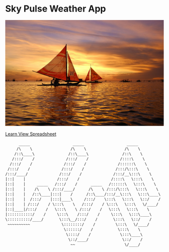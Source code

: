 # Sky Pulse Weather App

![](sky-pulse.jpg)

[Learn View Spreadsheet](https://raw.githack.com/jonathans-razor/vue-testing/main/learn-vue.html)


          _____                   _____                   _____          
         /\    \                 /\    \                 /\    \         
        /::\____\               /::\____\               /::\    \        
       /:::/    /              /:::/    /              /::::\    \       
      /:::/    /              /:::/    /              /::::::\    \      
     /:::/    /              /:::/    /              /:::/\:::\    \     
    /:::/____/              /:::/    /              /:::/__\:::\    \    
    |::|    |              /:::/    /              /::::\   \:::\    \   
    |::|    |     _____   /:::/    /      _____   /::::::\   \:::\    \  
    |::|    |    /\    \ /:::/____/      /\    \ /:::/\:::\   \:::\    \ 
    |::|    |   /::\____|:::|    /      /::\____/:::/__\:::\   \:::\____\
    |::|    |  /:::/    |:::|____\     /:::/    \:::\   \:::\   \::/    /
    |::|    | /:::/    / \:::\    \   /:::/    / \:::\   \:::\   \/____/ 
    |::|____|/:::/    /   \:::\    \ /:::/    /   \:::\   \:::\    \     
    |:::::::::::/    /     \:::\    /:::/    /     \:::\   \:::\____\    
    \::::::::::/____/       \:::\__/:::/    /       \:::\   \::/    /    
     ~~~~~~~~~~              \::::::::/    /         \:::\   \/____/     
                              \::::::/    /           \:::\    \         
                               \::::/    /             \:::\____\        
                                \::/____/               \::/    /        
                                 ~~                      \/____/         
                                                                         


